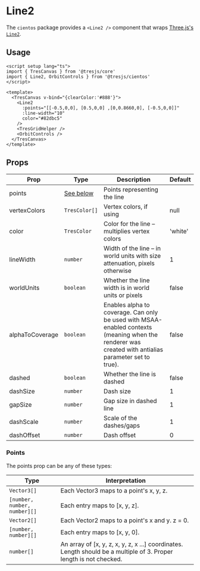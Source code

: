 # Line2

<DocsDemo>
  <Line2Demo />
</DocsDemo>

The `cientos` package provides a `<Line2 />` component that wraps [Three.js's `Line2`](https://github.com/mrdoob/three.js/blob/e2bcdfff6427c2f106cb819b18d88d1e13aa508a/examples/jsm/lines/Line2.js).

## Usage

```vue{3,8-12}
<script setup lang="ts">
import { TresCanvas } from '@tresjs/core'
import { Line2, OrbitControls } from '@tresjs/cientos'
</script>

<template>
  <TresCanvas v-bind="{clearColor:'#888'}">
    <Line2
      :points="[[-0.5,0,0], [0.5,0,0] ,[0,0.8660,0], [-0.5,0,0]]"
      :line-width="10"
      color="#82dbc5"
    />
    <TresGridHelper />
    <OrbitControls />
  </TresCanvas>
</template>
```

## Props

| Prop            | Type                     | Description                                                                | Default        |
| --------------- | -------------------------|--------------------------------------------------------------------------- | -------------- |
| points          | [See below](#points)     | Points representing the line                                               |                |
| vertexColors    | `TresColor[]`            | Vertex colors, if using                                                    | null           |
| color           | `TresColor`              | Color for the line – multiplies vertex colors                              | 'white'        |
| lineWidth       | `number`                 | Width of the line – in world units with size attenuation, pixels otherwise | 1              |
| worldUnits      | `boolean`                | Whether the line width is in world units or pixels                         | false          |
| alphaToCoverage | `boolean`                | Enables alpha to coverage. Can only be used with MSAA-enabled contexts (meaning when the renderer was created with antialias parameter set to true).                                                               | false          |
| dashed          | `boolean`                | Whether the line is dashed                                                 | false          |
| dashSize        | `number`                 | Dash size                                                                  | 1              |
| gapSize         | `number`                 | Gap size in dashed line                                                    | 1              |
| dashScale       | `number`                 | Scale of the dashes/gaps                                                   | 1              |
| dashOffset      | `number`                 | Dash offset                                                                | 0              |

### Points

The points prop can be any of these types:

| Type                         | Interpretation                                                                   |
| ---------------------------- | -------------------------------------------------------------------------------- |
| `Vector3[]`                  | Each Vector3 maps to a point's x, y, z.                                          |
| <nobr>`[number, number, number][]`</nobr> | Each entry maps to [x, y, z].                                          |
| `Vector2[]`                  | Each Vector2 maps to a point's x and y. z = 0.                                   |
| `[number, number][]`         | Each entry maps to [x, y, 0].                                                    |
| `number[]`                   | An array of [x, y, z, x, y, z, x ...] coordinates. Length should be a multiple of 3. Proper length is not checked. |